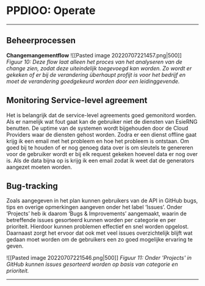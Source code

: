 # PPDIOO: Operate
___
## Beheerprocessen

**Changemangementflow**
![[Pasted image 20220707221457.png|500]]
*Figuur 10: Deze flow laat alleen het proces van het analyseren van de change zien, zodat deze uiteindelijk toegevoegd kan worden. Zo wordt er gekeken of er bij de verandering überhaupt profijt is voor het bedrijf en moet de verandering goedgekeurd worden door een leidinggevende.*

## Monitoring Service-level agreement
Het is belangrijk dat de service-level agreements goed gemonitord worden. Als er namelijk wat fout gaat kan de gebruiker niet de diensten van EsieRNG benutten.
De uptime van de systemen wordt bijgehouden door de Cloud Providers waar de diensten gehost worden. Zodra er een dienst offline gaat krijg ik een email met het probleem en hoe het probleem is ontstaan.
Om goed bij te houden of er nog genoeg data over is om sleutels te genereren voor de gebruiker wordt er bij elk request gekeken hoeveel data er nog over is. Als de data bijna op is krijg ik een email zodat ik weet dat de generators aangezet moeten worden.

## Bug-tracking
Zoals aangegeven in het plan kunnen gebruikers van de API in GitHub bugs, tips en overige opmerkingen aangeven onder het label ‘Issues’. Onder ‘Projects’ heb ik daarom ‘Bugs & Improvements’ aangemaakt, waarin de betreffende issues gesorteerd kunnen worden per categorie en per prioriteit. Hierdoor kunnen problemen effectief en snel worden opgelost. Daarnaast zorgt het ervoor dat ook met veel issues overzichtelijk blijft wat gedaan moet worden om de gebruikers een zo goed mogelijke ervaring te geven.

![[Pasted image 20220707221546.png|500]]
*Figuur 11: Onder 'Projects' in GitHub kunnen issues gesorteerd worden op basis van categorie en prioriteit.*
___